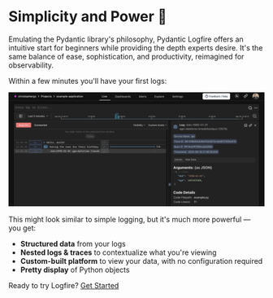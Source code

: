 # Simplicity and Power :rocket:

Emulating the Pydantic library's philosophy, Pydantic Logfire offers an
intuitive start for beginners while providing the depth experts desire. It's the same balance of ease, sophistication,
and productivity, reimagined for observability.

Within a few minutes you'll have your first logs:

![Logfire hello world screenshot](../images/index/logfire-screenshot-hello-world-age.png)


This might look similar to simple logging, but it's much more powerful — you get:

- **Structured data** from your logs
- **Nested logs &amp; traces** to contextualize what you're viewing
- **Custom-built platform** to view your data, with no configuration required
- **Pretty display** of Python objects

Ready to try Logfire? [Get Started](/docs)
